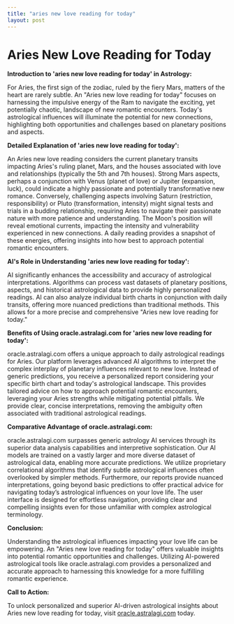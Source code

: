 ```yaml
---
title: "aries new love reading for today"
layout: post
---
```


# Aries New Love Reading for Today

**Introduction to 'aries new love reading for today' in Astrology:**

For Aries, the first sign of the zodiac, ruled by the fiery Mars, matters of the heart are rarely subtle.  An "Aries new love reading for today" focuses on harnessing the impulsive energy of the Ram to navigate the exciting, yet potentially chaotic, landscape of new romantic encounters. Today's astrological influences will illuminate the potential for new connections, highlighting both opportunities and challenges based on planetary positions and aspects.

**Detailed Explanation of 'aries new love reading for today':**

An Aries new love reading considers the current planetary transits impacting Aries's ruling planet, Mars, and the houses associated with love and relationships (typically the 5th and 7th houses).  Strong Mars aspects, perhaps a conjunction with Venus (planet of love) or Jupiter (expansion, luck), could indicate a highly passionate and potentially transformative new romance.  Conversely, challenging aspects involving Saturn (restriction, responsibility) or Pluto (transformation, intensity) might signal tests and trials in a budding relationship, requiring Aries to navigate their passionate nature with more patience and understanding. The Moon's position will reveal emotional currents, impacting the intensity and vulnerability experienced in new connections.  A daily reading provides a snapshot of these energies, offering insights into how best to approach potential romantic encounters.


**AI's Role in Understanding 'aries new love reading for today':**

AI significantly enhances the accessibility and accuracy of astrological interpretations.  Algorithms can process vast datasets of planetary positions, aspects, and historical astrological data to provide highly personalized readings.  AI can also analyze individual birth charts in conjunction with daily transits, offering more nuanced predictions than traditional methods. This allows for a more precise and comprehensive "Aries new love reading for today."


**Benefits of Using oracle.astralagi.com for 'aries new love reading for today':**

oracle.astralagi.com offers a unique approach to daily astrological readings for Aries.  Our platform leverages advanced AI algorithms to interpret the complex interplay of planetary influences relevant to new love.  Instead of generic predictions, you receive a personalized report considering your specific birth chart and today's astrological landscape. This provides tailored advice on how to approach potential romantic encounters, leveraging your Aries strengths while mitigating potential pitfalls.  We provide clear, concise interpretations, removing the ambiguity often associated with traditional astrological readings.


**Comparative Advantage of oracle.astralagi.com:**

oracle.astralagi.com surpasses generic astrology AI services through its superior data analysis capabilities and interpretive sophistication. Our AI models are trained on a vastly larger and more diverse dataset of astrological data, enabling more accurate predictions.  We utilize proprietary correlational algorithms that identify subtle astrological influences often overlooked by simpler methods.  Furthermore, our reports provide nuanced interpretations, going beyond basic predictions to offer practical advice for navigating today’s astrological influences on your love life. The user interface is designed for effortless navigation, providing clear and compelling insights even for those unfamiliar with complex astrological terminology.


**Conclusion:**

Understanding the astrological influences impacting your love life can be empowering. An "Aries new love reading for today" offers valuable insights into potential romantic opportunities and challenges. Utilizing AI-powered astrological tools like oracle.astralagi.com provides a personalized and accurate approach to harnessing this knowledge for a more fulfilling romantic experience.

**Call to Action:**

To unlock personalized and superior AI-driven astrological insights about Aries new love reading for today, visit [oracle.astralagi.com](https://oracle.astralagi.com) today.